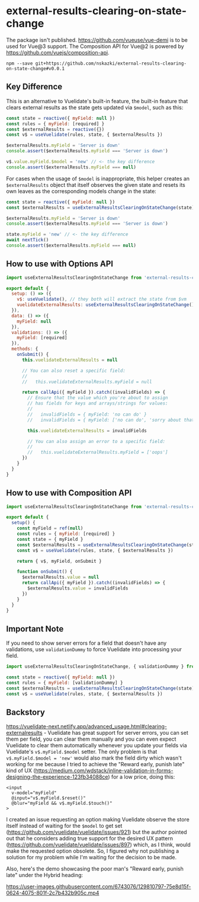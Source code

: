 # external-results-clearing-on-state-change

The package isn't published. https://github.com/vueuse/vue-demi is to be used for Vue@3 support. The Composition API for Vue@2 is powered by https://github.com/vuejs/composition-api.

```
npm --save git+https://github.com/nskazki/external-results-clearing-on-state-change#v0.0.1
```

## Key Difference

This is an alternative to Vuelidate's built-in feature, the built-in feature
that clears external results as the state gets updated via `$model`, such as this:

```js
const state = reactive({ myField: null })
const rules = { myField: [required] }
const $externalResults = reactive({})
const v$ = useVuelidate(rules, state, { $externalResults })

$externalResults.myField = 'Server is down'
console.assert($externalResults.myField === 'Server is down')

v$.value.myField.$model = 'new' // <- the key difference
console.assert($externalResults.myField === null)
```

For cases when the usage of `$model` is inappropriate, this helper creates an `$externalResults` object
that itself observes the given state and resets its own leaves as the corresponding models change in the state:

```js
const state = reactive({ myField: null })
const $externalResults = useExternalResultsClearingOnStateChange(state)

$externalResults.myField = 'Server is down'
console.assert($externalResults.myField === 'Server is down')

state.myField = 'new' // <- the key difference
await nextTick()
console.assert($externalResults.myField === null)
```

## How to use with Options API

```js
import useExternalResultsClearingOnStateChange from 'external-results-clearing-on-state-change'

export default {
  setup: () => ({
    v$: useVuelidate(), // they both will extract the state from $vm
    vuelidateExternalResults: useExternalResultsClearingOnStateChange()
  }),
  data: () => ({
    myField: null
  }),
  validations: () => ({
    myField: [required]
  }),
  methods: {
    onSubmit() {
      this.vuelidateExternalResults = null

      // You can also reset a specific field:
      //
      //   this.vuelidateExternalResults.myField = null

      return callApi({ myField }).catch((invalidFields) => {
        // Ensure that the value which you're about to assign
        // has fields for keys and arrays/strings for values:
        //
        //   invalidFields = { myField: 'no can do' }
        //   invalidFields = { myField: ['no can do', 'sorry about that'] }

        this.vuelidateExternalResults = invalidFields

        // You can also assign an error to a specific field:
        //
        //   this.vuelidateExternalResults.myField = ['oops']
      })
    }
  }
}
```

## How to use with Composition API

```js
import useExternalResultsClearingOnStateChange from 'external-results-clearing-on-state-change'

export default {
  setup() {
    const myField = ref(null)
    const rules = { myField: [required] }
    const state = { myField }
    const $externalResults = useExternalResultsClearingOnStateChange(state)
    const v$ = useVuelidate(rules, state, { $externalResults })

    return { v$, myField, onSubmit }

    function onSubmit() {
      $externalResults.value = null
      return callApi({ myField }).catch((invalidFields) => {
        $externalResults.value = invalidFields
      })
    }
  }
}
```

## Important Note

If you need to show server errors for a field that doesn't have any validations,
use `validationDummy` to force Vuelidate into processing your field.

```js
import useExternalResultsClearingOnStateChange, { validationDummy } from 'external-results-clearing-on-state-change'

const state = reactive({ myField: null })
const rules = { myField: [validationDummy] }
const $externalResults = useExternalResultsClearingOnStateChange(state)
const v$ = useVuelidate(rules, state, { $externalResults })
```

## Backstory

https://vuelidate-next.netlify.app/advanced_usage.html#clearing-externalresults - Vuelidate has great support for server errors,
you can set them per field, you can clear them manually and you can even expect Vuelidate to clear them automatically whenever you
update your fields via Vuelidate's `v$.myField.$model` setter. The only problem is that `v$.myField.$model = 'new'` would also mark
the field dirty which wasn't working for me because I tried to achieve the "Reward early, punish late" kind of UX
(https://medium.com/wdstack/inline-validation-in-forms-designing-the-experience-123fb34088ce) for a low price, doing this:

```vue
<input
  v-model="myField"
  @input="v$.myField.$reset()"
  @blur="myField && v$.myField.$touch()"
>
```

I created an issue requesting an option making Vuelidate observe the store itself instead of waiting for the `$model` to get set
(https://github.com/vuelidate/vuelidate/issues/921) but the author pointed out that he considers adding true support for the desired
UX pattern (https://github.com/vuelidate/vuelidate/issues/897) which, as I think, would make the requested option obsolete.
So, I figured why not publishing a solution for my problem while I'm waiting for the decision to be made.

Also, here's the demo showcasing the poor man's "Reward early, punish late" under the Hybrid heading:

https://user-images.githubusercontent.com/6743076/129810797-75e8d15f-0624-4075-801f-2c7b432b905c.mp4
